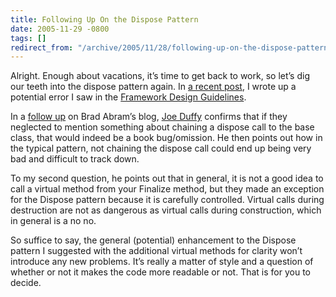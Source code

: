 ```yaml
---
title: Following Up On the Dispose Pattern
date: 2005-11-29 -0800
tags: []
redirect_from: "/archive/2005/11/28/following-up-on-the-dispose-pattern.aspx/"
---
```


Alright. Enough about vacations, it’s time to get back to work, so let’s
dig our teeth into the dispose pattern again. In [a recent
post](https://haacked.com/archive/2005//11/18/ACloserLookAtDisposePattern.aspx),
I wrote up a potential error I saw in the [Framework Design
Guidelines](http://www.amazon.com/gp/product/0321246756/103-9411210-6787060?v=glance&n=283155&n=507846&s=books&v=glance).

In a [follow
up](http://blogs.msdn.com/brada/archive/2005/11/11/492036.aspx#495384)
on Brad Abram’s blog, [Joe Duffy](http://www.bluebytesoftware.com/blog/)
confirms that if they neglected to mention something about chaining a
dispose call to the base class, that would indeed be a book
bug/omission. He then points out how in the typical pattern, not
chaining the dispose call could end up being very bad and difficult to
track down.

To my second question, he points out that in general, it is not a good
idea to call a virtual method from your Finalize method, but they made
an exception for the Dispose pattern because it is carefully controlled.
Virtual calls during destruction are not as dangerous as virtual calls
during construction, which in general is a no no.

So suffice to say, the general (potential) enhancement to the Dispose
pattern I suggested with the additional virtual methods for clarity
won’t introduce any new problems. It’s really a matter of style and a
question of whether or not it makes the code more readable or not. That
is for you to decide.

